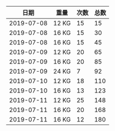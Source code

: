 |日期|重量|次数|总数|
|---|---|---|---|
|2019-07-08|12 KG|15|15
|2019-07-08|16 KG|15|30
|2019-07-08|16 KG|15|45
|2019-07-09|12 KG|20|65
|2019-07-09|16 KG|20|85
|2019-07-09|24 KG|7|92
|2019-07-10|12 KG|18|110
|2019-07-10|16 KG|13|123
|2019-07-11|12 KG|25|148
|2019-07-11|16 KG|20|168
|2019-07-11|16 KG|12|180
